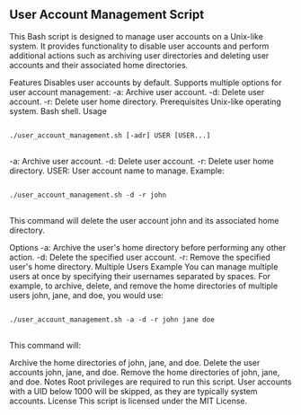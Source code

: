 ## User Account Management Script

This Bash script is designed to manage user accounts on a Unix-like system. It provides functionality to disable user accounts and perform additional actions such as archiving user directories and deleting user accounts and their associated home directories.

Features
Disables user accounts by default.
Supports multiple options for user account management:
-a: Archive user account.
-d: Delete user account.
-r: Delete user home directory.
Prerequisites
Unix-like operating system.
Bash shell.
Usage

<pre>
<code>
./user_account_management.sh [-adr] USER [USER...]
</code>
</pre>

-a: Archive user account.
-d: Delete user account.
-r: Delete user home directory.
USER: User account name to manage.
Example:

<pre>
<code>
./user_account_management.sh -d -r john
</code>
</pre>

This command will delete the user account john and its associated home directory.

Options
-a: Archive the user's home directory before performing any other action.
-d: Delete the specified user account.
-r: Remove the specified user's home directory.
Multiple Users Example
You can manage multiple users at once by specifying their usernames separated by spaces. For example, to archive, delete, and remove the home directories of multiple users john, jane, and doe, you would use:

<pre>
<code>
./user_account_management.sh -a -d -r john jane doe
</code>
</pre>

This command will:

Archive the home directories of john, jane, and doe.
Delete the user accounts john, jane, and doe.
Remove the home directories of john, jane, and doe.
Notes
Root privileges are required to run this script.
User accounts with a UID below 1000 will be skipped, as they are typically system accounts.
License
This script is licensed under the MIT License.

##

